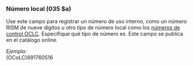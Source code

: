 ### Número local (035 $a)

Use este campo para registrar un número de uso interno, como un número RISM de nueve dígitos u otro tipo de número local como los [números de control OCLC](https://help.oclc.org/Metadata_Services/WorldShare_Collection_Manager/Choose_your_Collection_Manager_workflow/Data_sync_collections/Prepare_your_data/30035_field_and_OCLC_control_numbers). Especifique qué tipo de número es. Este campo se publica en el catálogo online.

_Ejemplo:_  
(OCoLC)891760516